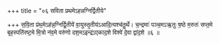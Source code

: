 +++
title = "०६ सविता प्रथमेऽहन्नग्निर्द्वितीये"

+++
स॒वि॒ता प्र॑थ॒मेऽह॑न्न॒ग्निर्द्वि॒तीये॑ वा॒युस्तृ॒तीय॑ऽआदि॒त्यश्च॑तु॒र्थे। च॒न्द्रमाः॑ पञ्च॒मऽऋ॒तुः ष॒ष्ठे म॒रुतः॑ सप्त॒मे बृह॒स्पति॑रष्ट॒मे मि॒त्रो न॑व॒मे वरु॑णो दश॒मऽइन्द्र॑ऽएकाद॒शे विश्वे॑ दे॒वा द्वा॑द॒शे ॥६ ॥